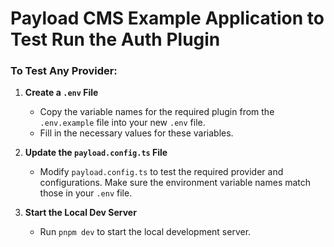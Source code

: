 # Payload CMS Example Application to Test Run the Auth Plugin

### To Test Any Provider:

1. **Create a `.env` File**

   - Copy the variable names for the required plugin from the `.env.example` file into your new `.env` file.
   - Fill in the necessary values for these variables.

2. **Update the `payload.config.ts` File**

   - Modify `payload.config.ts` to test the required provider and configurations. Make sure the environment variable names match those in your `.env` file.

3. **Start the Local Dev Server**
   - Run `pnpm dev` to start the local development server.
